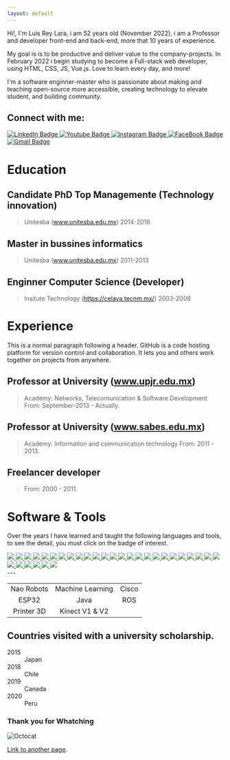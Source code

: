 ```yaml
---
layout: default
---
```


Hi!, I'm Luis Rey Lara, i am 52 years old (November 2022), i am a Professor and developer front-end and back-end, more that 10 years of experience.

My goal is is to be productive and deliver value to the company-projects. In February 2022 i begin studying to become a Full-stack web developer, using HTML, CSS, JS, Vue.js. Love to learn every day, and more!

I'm a software enginner-master who is passionate about making and teaching open-source more accessible, creating technology to elevate student, and building community. 

## Connect with me:

<div id="badges">
  <a href="https://www.linkedin.com/in/luisreylara/">
    <img src="https://img.shields.io/badge/LinkedIn-blue?style=for-the-badge&logo=linkedin&logoColor=white" alt="LinkedIn Badge"/>
  </a>
  <a href="youtube.com/@LuisReyLara">
    <img src="https://img.shields.io/badge/YouTube-red?style=for-the-badge&logo=youtube&logoColor=white" alt="Youtube Badge"/>
  </a>
  <a href="https://www.instagram.com/luis.rey.lara/?hl=en">
    <img src="https://img.shields.io/badge/Instagram-E4405F?style=for-the-badge&logo=instagram&logoColor=white" alt="Instagram Badge"/>
  </a>
  <a href="https://www.facebook.com/luisreylara/">
    <img src="https://img.shields.io/badge/Facebook-Connect-brightgreen?style=for-the-badge&labelColor=black&logo=facebook" alt="FaceBook Badge"/>
  </a>
  <a href="mailto:luisreylara@hotmail.com">
    <img src="https://img.shields.io/badge/Gmail-D14836?style=for-the-badge&logo=gmail&logoColor=white" alt="Gmail Badge"/>
  </a>
  
</div>

# Education

## Candidate PhD Top Managemente (Technology innovation)
> Unitesba (www.unitesba.edu.mx)
> 2014-2018

## Master in bussines informatics
> Unitesba (www.unitesba.edu.mx)
> 2011-2013

## Enginner Computer Science (Developer)
> Insitute Technology  (https://celaya.tecnm.mx/)
>2003-2008

# Experience

This is a normal paragraph following a header. GitHub is a code hosting platform for version control and collaboration. It lets you and others work together on projects from anywhere.

## Professor at University (www.upjr.edu.mx)
> Academy: Networks, Telecomunication & Software Development
> From: September-2013 - Actually.

## Professor at University (www.sabes.edu.mx)
> Academy: Information and communication technology
> From: 2011 - 2013.

## Freelancer developer
> From: 2000 - 2011.

# Software & Tools
Over the years I have learned and taught the following languages and tools, to see the detail, you must click on the badge of interest.




<div id="experience01">
    <a href="https://github.com/luisreylara/postgresql/">
    <img src="https://img.shields.io/badge/PostgreSQL-316192?style=for-the-badge&logo=postgresql&logoColor=white" /> 
  </a>
   <a href="https://github.com/luisreylara/javascript/">
    <img src="https://img.shields.io/badge/JavaScript-323330?style=for-the-badge&logo=javascript&logoColor=F7DF1E" /> 
  </a>
   <a href="https://github.com/luisreylara/html5/">
    <img src="https://img.shields.io/badge/HTML5-E34F26?style=for-the-badge&logo=html5&logoColor=white" /> 
  </a>
   <a href="https://github.com/luisreylara/kotlin/">
    <img src="https://img.shields.io/badge/Kotlin-0095D5?&style=for-the-badge&logo=kotlin&logoColor=white" /> 
  </a>
  <a href="https://github.com/luisreylara/php/">
    <img src="https://img.shields.io/badge/PHP-777BB4?style=for-the-badge&logo=php&logoColor=white" /> 
  </a>
   <a href="https://github.com/luisreylara/r/">
    <img src="https://img.shields.io/badge/R-276DC3?style=for-the-badge&logo=r&logoColor=white" /> 
  </a>
  <a href="https://github.com/luisreylara/linux/">
    <img src="https://img.shields.io/badge/Linux-FCC624?style=for-the-badge&logo=linux&logoColor=black" /> 
  </a>
  <a href="https://github.com/luisreylara/ios/">
    <img src="https://img.shields.io/badge/iOS-000000?style=for-the-badge&logo=ios&logoColor=white" /> 
  </a>
   <a href="https://github.com/luisreylara/macos/">
    <img src="https://img.shields.io/badge/mac%20os-000000?style=for-the-badge&logo=apple&logoColor=white" /> 
  </a>
  <a href="https://github.com/luisreylara/css3/">
    <img src="https://img.shields.io/badge/CSS3-1572B6?style=for-the-badge&logo=css3&logoColor=white" /> 
  </a>
  <a href="https://github.com/luisreylara/nodejs/">
    <img src="https://img.shields.io/badge/Node.js-339933?style=for-the-badge&logo=nodedotjs&logoColor=white" /> 
  </a>
   <a href="https://github.com/luisreylara/mysql/">
    <img src="https://img.shields.io/badge/MySQL-005C84?style=for-the-badge&logo=mysql&logoColor=white" /> 
  </a>
   <a href="https://github.com/luisreylara/oracle/">
    <img src="https://img.shields.io/badge/Oracle-F80000?style=for-the-badge&logo=Oracle&logoColor=white" /> 
  </a>
  <a href="https://github.com/luisreylara/vuejs/">
    <img src="https://img.shields.io/badge/Vue.js-35495E?style=for-the-badge&logo=vuedotjs&logoColor=4FC08D" /> 
  </a>
  <a href="https://github.com/luisreylara/xampp/">
    <img src="https://img.shields.io/badge/Xampp-F37623?style=for-the-badge&logo=xampp&logoColor=white" /> 
  </a>
   <a href="https://github.com/luisreylara/rstudio/">
    <img src="https://img.shields.io/badge/RStudio-75AADB?style=for-the-badge&logo=RStudio&logoColor=white" /> 
  </a>
  <a href="https://github.com/luisreylara/vstudiocode/">
    <img src="https://img.shields.io/badge/Visual_Studio_Code-0078D4?style=for-the-badge&logo=visual%20studio%20code&logoColor=white" /> 
  </a>
  <a href="https://github.com/luisreylara/cplusplus/">
    <img src="https://img.shields.io/badge/C%2B%2B-00599C?style=for-the-badge&logo=c%2B%2B&logoColor=white" /> 
  </a>
   <a href="https://github.com/luisreylara/android/">
    <img src="https://img.shields.io/badge/Android-3DDC84?style=for-the-badge&logo=android&logoColor=white" /> 
  </a>
  <a href="https://github.com/luisreylara/debian/">
    <img src="https://img.shields.io/badge/Debian-A81D33?style=for-the-badge&logo=debian&logoColor=white" /> 
  </a>
   <a href="https://github.com/luisreylara/sqlserver/">
    <img src="https://img.shields.io/badge/Microsoft%20SQL%20Server-CC2927?style=for-the-badge&logo=microsoft%20sql%20server&logoColor=white" /> 
  </a>
   <a href="https://github.com/luisreylara/sqlite/">
    <img src="https://img.shields.io/badge/SQLite-07405E?style=for-the-badge&logo=sqlite&logoColor=white" /> 
  </a>
  <a href="https://github.com/luisreylara/latex/">
    <img src="https://img.shields.io/badge/LaTeX-47A141?style=for-the-badge&logo=LaTeX&logoColor=white" /> 
  </a>
   <a href="https://github.com/luisreylara/arduino/">
    <img src="https://img.shields.io/badge/Arduino-00979D?style=for-the-badge&logo=Arduino&logoColor=white" /> 
  </a>
  <a href="https://github.com/luisreylara/raspberry/">
    <img src="https://img.shields.io/badge/Raspberry%20Pi-A22846?style=for-the-badge&logo=Raspberry%20Pi&logoColor=white" /> 
  </a>
  <a href="https://github.com/luisreylara/expressjs/">
    <img src="https://img.shields.io/badge/Express.js-000000?style=for-the-badge&logo=express&logoColor=white" /> 
  </a>
  <a href="https://github.com/luisreylara/opencv/">
    <img src="https://img.shields.io/badge/OpenCV-27338e?style=for-the-badge&logo=OpenCV&logoColor=white" /> 
  </a>
  <a href="https://github.com/luisreylara/docker/">
    <img src="https://img.shields.io/badge/Docker-2CA5E0?style=for-the-badge&logo=docker&logoColor=white" /> 
  </a>
  <a href="https://github.com/luisreylara/blender/">
    <img src="https://img.shields.io/badge/blender-%23F5792A.svg?style=for-the-badge&logo=blender&logoColor=white" /> 
  </a>
  <a href="https://github.com/luisreylara/wordpress/">
    <img src="https://img.shields.io/badge/Wordpress-21759B?style=for-the-badge&logo=wordpress&logoColor=white" /> 
  </a>
<a href="https://github.com/luisreylara/amazonaws/">
    <img src="https://img.shields.io/badge/Amazon_AWS-FF9900?style=for-the-badge&logo=amazonaws&logoColor=white" /> 
  </a>


</div>
---
	
|  |  |  |
| :---:   | :---: | :---: |
| Nao Robots | Machine Learning  | Cisco |  
| ESP32 | Java | ROS |  
| Printer 3D | Kinect V1 & V2 |  | 
	
## Countries visited with a university scholarship.

<dl>
<dt>2015</dt>
<dd>Japan</dd>
<dt>2018</dt>
<dd>Chile</dd>
<dt>2019</dt>
<dd>Canada</dd>
<dt>2020</dt>
<dd>Peru</dd>
</dl>

### Thank you for Whatching

![Octocat](https://github.githubassets.com/images/icons/emoji/octocat.png)

[Link to another page](./another-page.html).

